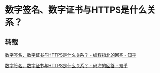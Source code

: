 # 数字签名、数字证书与HTTPS是什么关系？

## 转载

[数字签名、数字证书与HTTPS是什么关系？ - 编程指北的回答 - 知乎](https://www.zhihu.com/question/52493697/answer/1600962734)

[数字签名、数字证书与HTTPS是什么关系？ - 码海的回答 - 知乎](https://www.zhihu.com/question/52493697/answer/1622722013)
